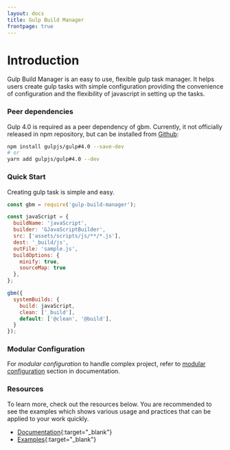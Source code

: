 ```yaml
---
layout: docs
title: Gulp Build Manager
frontpage: true
---
```

# Introduction
Gulp Build Manager is an easy to use, flexible gulp task manager. It helps users create gulp tasks with simple configuration providing the convenience of configuration and the flexibility of javascript in setting up the tasks.


### Peer dependencies
Gulp 4.0 is required as a peer dependency of gbm. Currently, it not officially released in npm repository, but can be installed from [Github](https://github.com/gulpjs/gulp/tree/4.0):

```bash
npm install gulpjs/gulp#4.0 --save-dev
# or
yarn add gulpjs/gulp#4.0 --dev
```

### Quick Start
Creating gulp task is simple and easy.

```javascript
const gbm = require('gulp-build-manager');

const javaScript = {
  buildName: 'javaScript',
  builder: 'GJavaScriptBuilder',
  src: ['assets/scripts/js/**/*.js'],
  dest: '_build/js',
  outFile: 'sample.js',
  buildOptions: {
    minify: true,
    sourceMap: true
  },
};

gbm({
  systemBuilds: {
    build: javaScript,
    clean: ['_build'],
    default: ['@clean', '@build'],
  }
});
```

### Modular Configuration
For *modular configuration* to handle complex project, refer to [modular configuration][2] section in documentation.<br>

### Resources
To learn more, check out the resources below. You are recommended to see the examples which shows various usage and practices that can be applied to your work quickly.
 
- [Documentation][0]{:target="_blank"}
- [Examples][1]{:target="_blank"}

[0]: {{site.url}}
[1]: {{site.repo}}/examples
[2]: {{site.url}}/resources/modular-configuration